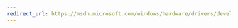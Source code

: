 ```yaml
---
redirect_url: https://msdn.microsoft.com/windows/hardware/drivers/develop/creating-a-new-driver
---
```


